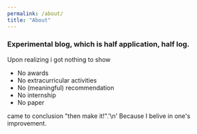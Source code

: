 ```yaml
---
permalink: /about/
title: "About"
---
```


### Experimental blog, which is half application, half log.

Upon realizing i got nothing to show
- No awards
- No extracurricular activities
- No (meaningful) recommendation
- No internship
- No paper

came to conclusion "then make it!".'\n'
Because I belive in one's improvement.